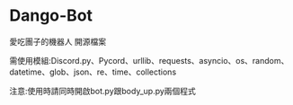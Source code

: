 # Dango-Bot

愛吃團子的機器人 開源檔案

需使用模組:Discord.py、Pycord、urllib、requests、asyncio、os、random、datetime、glob、json、re、time、collections

注意:使用時請同時開啟bot.py跟body_up.py兩個程式
